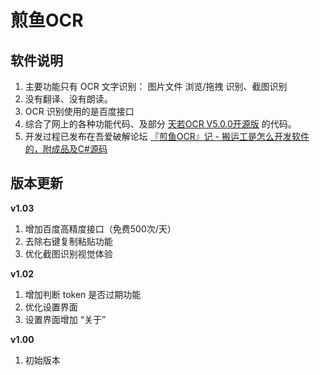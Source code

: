 # 煎鱼OCR

## 软件说明
1. 主要功能只有 OCR 文字识别： 图片文件 浏览/拖拽 识别、截图识别
2. 没有翻译、没有朗读。
3. OCR 识别使用的是百度接口
4. 综合了网上的各种功能代码、及部分 [天若OCR V5.0.0开源版](https://github.com/AnyListen/tianruoocr) 的代码。
5. 开发过程已发布在吾爱破解论坛 [『煎鱼OCR』记 - 搬运工是怎么开发软件的，附成品及C#源码](https://www.52pojie.cn/thread-1258485-1-1.html)

## 版本更新
**v1.03**

1. 增加百度高精度接口（免费500次/天）
2. 去除右键复制粘贴功能
3. 优化截图识别视觉体验

**v1.02**

1. 增加判断 token 是否过期功能
2. 优化设置界面
3. 设置界面增加 “关于”

**v1.00**

1. 初始版本



